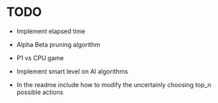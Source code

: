# TODO

* Implement elapsed time
* Alpha Beta pruning algorithm
* P1 vs CPU game
* Implement smart level on AI algorithms

* In the readme include how to modify the uncertainly choosing top_n possible actions